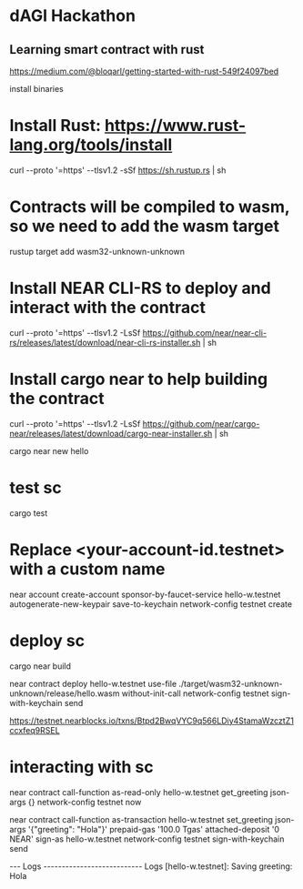 # dAGI Hackathon

## Learning smart contract with rust

https://medium.com/@bloqarl/getting-started-with-rust-549f24097bed

install binaries

# Install Rust: https://www.rust-lang.org/tools/install
curl --proto '=https' --tlsv1.2 -sSf https://sh.rustup.rs | sh

# Contracts will be compiled to wasm, so we need to add the wasm target
rustup target add wasm32-unknown-unknown

# Install NEAR CLI-RS to deploy and interact with the contract
curl --proto '=https' --tlsv1.2 -LsSf https://github.com/near/near-cli-rs/releases/latest/download/near-cli-rs-installer.sh | sh

# Install cargo near to help building the contract
curl --proto '=https' --tlsv1.2 -LsSf https://github.com/near/cargo-near/releases/latest/download/cargo-near-installer.sh | sh

cargo near new hello

# test sc
cargo test

# Replace <your-account-id.testnet> with a custom name
near account create-account sponsor-by-faucet-service hello-w.testnet autogenerate-new-keypair save-to-keychain network-config testnet create

# deploy sc
cargo near build

near contract deploy hello-w.testnet use-file ./target/wasm32-unknown-unknown/release/hello.wasm without-init-call network-config testnet sign-with-keychain send

https://testnet.nearblocks.io/txns/Btpd2BwqVYC9q566LDiy4StamaWzcztZ1ccxfeq9RSEL

# interacting with sc

near contract call-function as-read-only hello-w.testnet get_greeting json-args {} network-config testnet now

near contract call-function as-transaction hello-w.testnet set_greeting json-args '{"greeting": "Hola"}' prepaid-gas '100.0 Tgas' attached-deposit '0 NEAR' sign-as hello-w.testnet network-config testnet sign-with-keychain send

--- Logs ---------------------------
Logs [hello-w.testnet]:
  Saving greeting: Hola

